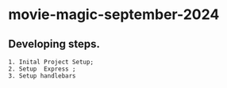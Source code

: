 # movie-magic-september-2024


## Developing steps. 
    1. Inital Project Setup;
    2. Setup  Express ;
    3. Setup handlebars